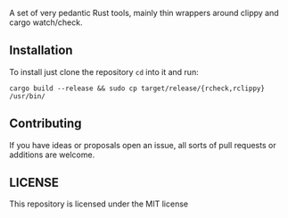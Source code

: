A set of very pedantic Rust tools, mainly thin wrappers around clippy and cargo watch/check.

## Installation
To install just clone the repository `cd` into it and run:
```
cargo build --release && sudo cp target/release/{rcheck,rclippy} /usr/bin/
```

## Contributing
If you have ideas or proposals open an issue, all sorts of pull requests or additions are welcome.

## LICENSE 
This repository is licensed under the MIT license



